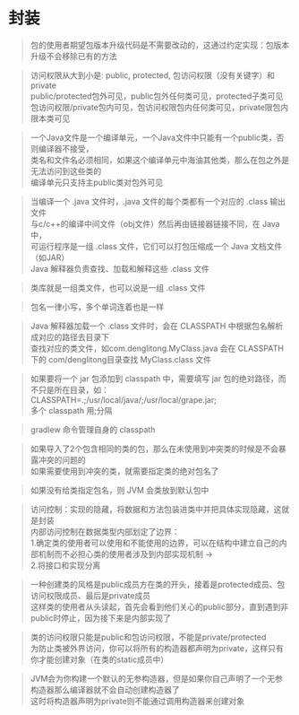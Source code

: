 # 封装

> 包的使用者期望包版本升级代码是不需要改动的，这通过约定实现：包版本升级不会移除已有的方法  

> 访问权限从大到小是: public, protected, 包访问权限（没有关键字）和 private  
public/protected包外可见，public包外任何类可见，protected子类可见  
包访问权限/private包内可见，包访问权限包内任何类可见，private限包内限本类可见

> 一个Java文件是一个编译单元，一个Java文件中只能有一个public类，否则编译器不接受，  
类名和文件名必须相同，如果这个编译单元中海油其他类，那么在包之外是无法访问到这些类的  
编译单元只支持主public类对包外可见

> 当编译一个 .java 文件时，.java 文件的每个类都有一个对应的 .class 输出文件  
与c/c++的编译中间文件（obj文件）然后再由链接器链接不同，在 Java 中，  
可运行程序是一组 .class 文件，它们可以打包压缩成一个 Java 文档文件（如JAR）  
Java 解释器负责查找、加载和解释这些 .class 文件

> 类库就是一组类文件，也可以说是一组 .class 文件

> 包名一律小写，多个单词连着也是一样  

> Java 解释器加载一个 .class 文件时，会在 CLASSPATH 中根据包名解析成对应的路径去目录下  
查找对应的类文件，如com.denglitong.MyClass.java 会在 CLASSPATH 下的 com/denglitong目录查找 MyClass.class 文件  

> 如果要将一个 jar 包添加到 classpath 中，需要填写 jar 包的绝对路径，而不只是所在目录，如：  
CLASSPATH=.;/usr/local/java/;/usr/local/grape.jar;  
多个 classpath 用;分隔  

> gradlew 命令管理自身的 classpath

> 如果导入了2个包含相同的类的包，那么在未使用到冲突类的时候是不会暴露冲突的问题的  
如果需要使用到冲突的类，就需要指定类的绝对包名了

> 如果没有给类指定包名，则 JVM 会类放到默认包中

> 访问控制：实现的隐藏，将数据和方法包装进类中并把具体实现隐藏，这就是封装  
内部访问控制在数据类型内部划定了边界：  
1.确定类的使用者可以使用和不能使用的边界，可以在结构中建立自己的内部机制而不必担心类的使用者涉及到内部实现机制 ->    
2.将接口和实现分离  

> 一种创建类的风格是public成员方在类的开头，接着是protected成员、包访问权限成员、最后是private成员  
这样类的使用者从头读起，首先会看到他们关心的public部分，直到遇到非public时停止，因为接下来是内部实现了  

> 类的访问权限只能是public和包访问权限，不能是private/protected  
为防止类被外界访问，你可以将所有的构造器都声明为private，这样只有你才能创建对象（在类的static成员中）

> JVM会为你构建一个默认的无参构造器，但是如果你自己声明了一个无参构造器那么编译器就不会自动创建构造器了  
这时将构造器声明为private则不能通过调用构造器来创建对象